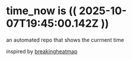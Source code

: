 # time_now is (( 2025-10-07T19:45:00.142Z ))

an automated repo that shows the currnent time

inspired by [breakingheatmap](https://github.com/breakingheatmap/breakingheatmap)